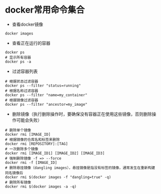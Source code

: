 # docker常用命令集合

- 查看docker镜像

```shell
docker images
```

- 查看正在运行的容器

```shell
docker ps
# 显示所有容器
docker ps -a
```

- 过滤容器列表

```shell
# 根据状态过滤容器
docker ps --filter "status=running"
# 根据名称过滤容器
docker ps --filter "name=my_container"
# 根据镜像过滤容器
docker ps --filter "ancestor=my_image"
```





- 删除镜像（执行删除操作时，要确保没有容器正在使用这些镜像，否则删除操作可能会失败）

```shell
# 删除单个镜像
docker rmi [IMAGE_ID]
# 根据镜像的仓库名和标签来删除
docker rmi [REPOSITORY]:[TAG]
# 一次删除多个镜像
docker rmi [IMAGE_ID1] [IMAGE_ID2] [IMAGE_ID3]
# 强制删除镜像 -f => --force
docker rmi -f [IMAGE_ID]
# 删除悬挂镜像（dangling images），悬挂镜像是指没有标签的镜像，通常发生在重新构建同名镜像后
docker rmi $(docker images -f "dangling=true" -q)
# 删除所有镜像
docker rmi $(docker images -a -q)
```



















